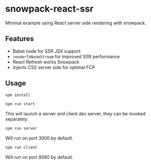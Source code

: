 # snowpack-react-ssr

Minimal example using React server side rendering with snowpack.

## Features

- Babel node for SSR JSX support
- `renderToNodeStream` for improved SSR performance
- React Refresh works Snowpack
- Injects CSS server side for optimal FCP

## Usage

```sh
npm install
```

```sh
npm run start
```

This will launch a server and client dev server, they can be invoked separately:

```sh
npm run server
```

Will run on port 3000 by default.

```sh
npm run client
```

Will run on port 8080 by default.
